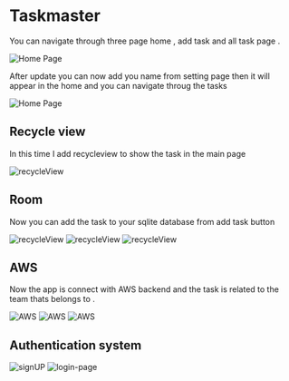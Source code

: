 # Taskmaster
You can navigate through three page home , add task and all task page .

![Home Page](screenshots/home.png)

After update you can now add you name from setting page then it will appear in the home and you can navigate throug the tasks 

![Home Page](screenshots/Screenshot2.png)


## Recycle view 
In this time I add recycleview to show the task in the main page 

![recycleView](screenshots/recycleView.png)

## Room 
Now you can add the task to your sqlite database from add task button 

![recycleView](screenshots/home-page.png)
![recycleView](screenshots/add_task.png)
![recycleView](screenshots/task_details.png)


## AWS 
Now the app is connect with AWS backend and the task is related to the team thats belongs to . 

![AWS](screenshots/Screenshot_1.png)
![AWS](screenshots/Screenshot_2.png)
![AWS](screenshots/Screenshot_3.png)


## Authentication system 
![signUP](screenshots/signUP.png)
![login-page](screenshots/login-page.png)